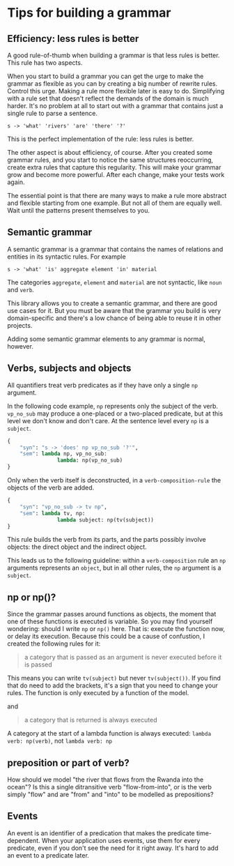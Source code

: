 # Tips for building a grammar

## Efficiency: less rules is better

A good rule-of-thumb when building a grammar is that less rules is better. This rule has two aspects.

When you start to build a grammar you can get the urge to make the grammar as flexible as you can by creating a big number of rewrite rules. Control this urge. Making a rule more flexible later is easy to do. Simplifying with a rule set that doesn't reflect the demands of the domain is much harder. It's no problem at all to start out with a grammar that contains just a single rule to parse a sentence.

    s -> 'what' 'rivers' 'are' 'there' '?'

This is the perfect implementation of the rule: less rules is better.

The other aspect is about efficiency, of course. After you created some grammar rules, and you start to notice the same structures reoccurring, create extra rules that capture this regularity. This will make your grammar grow and become more powerful. After each change, make your tests work again.

The essential point is that there are many ways to make a rule more abstract and flexible starting from one example. But not all of them are equally well. Wait until the patterns present themselves to you.

## Semantic grammar

A semantic grammar is a grammar that contains the names of relations and entities in its syntactic rules. For example

    s -> 'what' 'is' aggregate element 'in' material

The categories `aggregate`, `element` and `material` are not syntactic, like `noun` and `verb`. 

This library allows you to create a semantic grammar, and there are good use cases for it. But you must be aware that the grammar you build is very domain-specific and there's a low chance of being able to reuse it in other projects.

Adding some semantic grammar elements to any grammar is normal, however.

## Verbs, subjects and objects

All quantifiers treat verb predicates as if they have only a single `np` argument. 

In the following code example, `np` represents only the subject of the verb. `vp_no_sub` may produce a one-placed or a two-placed predicate, but at this level we don't know and don't care. At the sentence level every `np` is a `subject`.

~~~python
{ 
    "syn": "s -> 'does' np vp_no_sub '?'",  
    "sem": lambda np, vp_no_sub: 
                lambda: np(vp_no_sub) 
}
~~~

Only when the verb itself is deconstructed, in a `verb-composition-rule` the objects of the verb are added.

~~~python
{ 
    "syn": "vp_no_sub -> tv np", 
    "sem": lambda tv, np: 
                lambda subject: np(tv(subject)) 
}
~~~

This rule builds the verb from its parts, and the parts possibly involve objects: the direct object and the indirect object.

This leads us to the following guideline: within a `verb-composition` rule an `np` arguments represents an `object`, but in all other rules, the `np` argument is a `subject`. 

## np or np()?

Since the grammar passes around functions as objects, the moment that one of these functions is executed is variable. So you may find yourself wondering: should I write `np` or `np()` here. That is: execute the function now, or delay its execution. Because this could be a cause of confustion, I created the following rules for it:

> a category that is passed as an argument is never executed before it is passed

This means you can write `tv(subject)` but never `tv(subject())`. If you find that do need to add the brackets, it's a sign that you need to change your rules. The function is only executed by a function of the model.

and

> a category that is returned is always executed

A category at the start of a lambda function is always executed: `lambda verb: np(verb)`, not `lambda verb: np`

## preposition or part of verb?

How should we model "the river that flows from the Rwanda into the ocean"? Is this a single ditransitive verb "flow-from-into", or is the verb simply "flow" and are "from" and "into" to be modelled as prepositions?

## Events

An event is an identifier of a predication that makes the predicate time-dependent. When your application uses events, use them for every predicate, even if you don't see the need for it right away. It's hard to add an event to a predicate later.


